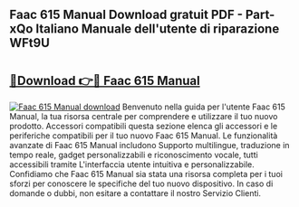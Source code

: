 ## Faac 615 Manual Download gratuit PDF - Part-xQo Italiano Manuale dell'utente di riparazione WFt9U

# <h2><a href="http://dfden4.blite.top/?on=Faac+615+Manual">🔗Download 👉🔴 Faac 615 Manual</a></h2>

[![Faac 615 Manual download](https://i.imgur.com/lujVjoI.png)](http://dfden4.blite.top/?on=Faac+615+Manual)
Benvenuto nella guida per l'utente Faac 615 Manual, la tua risorsa centrale per comprendere e utilizzare il tuo nuovo prodotto. Accessori compatibili questa sezione elenca gli accessori e le periferiche compatibili per il tuo nuovo Faac 615 Manual. Le funzionalità avanzate di Faac 615 Manual includono Supporto multilingue, traduzione in tempo reale, gadget personalizzabili e riconoscimento vocale, tutti accessibili tramite L'interfaccia utente intuitiva e personalizzabile. Confidiamo che Faac 615 Manual sia stata una risorsa completa per i tuoi sforzi per conoscere le specifiche del tuo nuovo dispositivo. In caso di domande o dubbi, non esitare a contattare il nostro Servizio Clienti.
